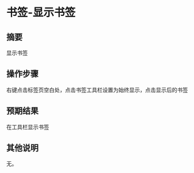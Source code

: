 # 书签-显示书签

## 摘要

显示书签

## 操作步骤

右键点击标签页空白处，点击书签工具栏设置为始终显示，点击显示后的书签

## 预期结果

在工具栏显示书签

## 其他说明

无。
